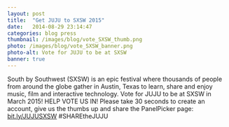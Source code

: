 ```yaml
---
layout: post
title:  "Get JUJU to SXSW 2015"
date:   2014-08-29 23:14:47
categories: blog press
thumbnail: /images/blog/vote_SXSW_thumb.png
photo: /images/blog/vote_SXSW_banner.png
photo-alt: Vote for JUJU to be at SXSW
banner: true
---
```


South by Southwest (SXSW) is an epic festival where thousands of people from around the globe gather in Austin, Texas to learn, share and enjoy music, film and interactive technology.
Vote for JUJU to be at SXSW in March 2015! HELP VOTE US IN! Please take 30 seconds to create an account, give us the thumbs up and share the PanelPicker page: [bit.ly/JUJUSXSW](http://bit.ly/JUJUSXSW) #SHAREtheJUJU
